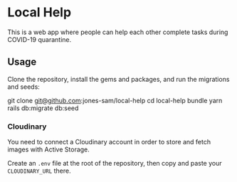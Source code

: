 # Local Help

This is a web app where people can help each other complete tasks during COVID-19 quarantine.

## Usage

Clone the repository, install the gems and packages, and run the migrations and seeds:

git clone git@github.com:jones-sam/local-help
cd local-help
bundle
yarn
rails db:migrate db:seed

### Cloudinary

You need to connect a Cloudinary account in order to store and fetch images with Active Storage.

Create an `.env` file at the root of the repository, then copy and paste your `CLOUDINARY_URL` there.
